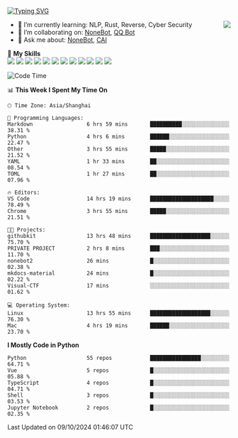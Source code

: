 [![Typing SVG](https://readme-typing-svg.herokuapp.com?size=25&duration=2500&color=8C43EA&vCenter=true&width=200&height=40&lines=Hi+there+%F0%9F%91%8B%F0%9F%8F%BB;I'm+yanyongyu)](https://git.io/typing-svg)

<a href="#">
  <img align="right" src="https://github-readme-stats.vercel.app/api?username=yanyongyu&count_private=true&show_icons=true&bg_color=15,f2f7fd,E0EAFC" />
</a>

- 🌱 I’m currently learning: NLP, Rust, Reverse, Cyber Security
- 👯 I’m collaborating on: [NoneBot](https://github.com/nonebot), [QQ Bot](https://github.com/Mrs4s/go-cqhttp)
- 💬 Ask me about: [NoneBot](https://github.com/nonebot), [CAI](https://github.com/cscs181/CAI)

🌟 **My Skills**  
![](https://img.shields.io/badge/-Python-3e74a2?style=flat-square&logo=Python&logoColor=fff)
![](https://img.shields.io/badge/-TypeScript-3178C6?style=flat-square&logo=TypeScript&logoColor=fff)
![](https://img.shields.io/badge/-Vue-4fc08d?style=flat-square&logo=Vue.js&logoColor=fff)
![](https://img.shields.io/badge/-React-2d98ce?style=flat-square&logo=React&logoColor=fff)
![](https://img.shields.io/badge/-FastAPI-009688?style=flat-square&logo=FastAPI&logoColor=fff)
![](https://img.shields.io/badge/-Linux-000000?style=flat-square&logo=Linux&logoColor=fff)
![](https://img.shields.io/badge/-Docker-2496ED?style=flat-square&logo=Docker&logoColor=fff)
![](https://img.shields.io/badge/-Kubernetes-326CE5?style=flat-square&logo=Kubernetes&logoColor=fff)
![](https://img.shields.io/badge/-GitHub%20Actions-2088FF?style=flat-square&logo=GitHubActions&logoColor=fff)
![](https://img.shields.io/badge/-PostgreSQL-4169E1?style=flat-square&logo=PostgreSQL&logoColor=fff)
![](https://img.shields.io/badge/-Redis-DC382D?style=flat-square&logo=Redis&logoColor=fff)
![](https://img.shields.io/badge/-MongoDB-47A248?style=flat-square&logo=MongoDB&logoColor=fff)

<!--START_SECTION:waka-->
![Code Time](http://img.shields.io/badge/Code%20Time-6%2C746%20hrs%2025%20mins-blue)

📊 **This Week I Spent My Time On** 

```text
🕑︎ Time Zone: Asia/Shanghai

💬 Programming Languages: 
Markdown                 6 hrs 59 mins       ██████████░░░░░░░░░░░░░░░   38.31 % 
Python                   4 hrs 6 mins        ██████░░░░░░░░░░░░░░░░░░░   22.47 % 
Other                    3 hrs 55 mins       █████░░░░░░░░░░░░░░░░░░░░   21.52 % 
YAML                     1 hr 33 mins        ██░░░░░░░░░░░░░░░░░░░░░░░   08.54 % 
TOML                     1 hr 27 mins        ██░░░░░░░░░░░░░░░░░░░░░░░   07.96 % 

🔥 Editors: 
VS Code                  14 hrs 19 mins      ████████████████████░░░░░   78.49 % 
Chrome                   3 hrs 55 mins       █████░░░░░░░░░░░░░░░░░░░░   21.51 % 

🐱‍💻 Projects: 
githubkit                13 hrs 48 mins      ███████████████████░░░░░░   75.70 % 
PRIVATE PROJECT          2 hrs 8 mins        ███░░░░░░░░░░░░░░░░░░░░░░   11.70 % 
nonebot2                 26 mins             █░░░░░░░░░░░░░░░░░░░░░░░░   02.38 % 
mkdocs-material          24 mins             █░░░░░░░░░░░░░░░░░░░░░░░░   02.22 % 
Visual-CTF               17 mins             ░░░░░░░░░░░░░░░░░░░░░░░░░   01.62 % 

💻 Operating System: 
Linux                    13 hrs 55 mins      ███████████████████░░░░░░   76.30 % 
Mac                      4 hrs 19 mins       ██████░░░░░░░░░░░░░░░░░░░   23.70 % 
```

**I Mostly Code in Python** 

```text
Python                   55 repos            ████████████████░░░░░░░░░   64.71 % 
Vue                      5 repos             █░░░░░░░░░░░░░░░░░░░░░░░░   05.88 % 
TypeScript               4 repos             █░░░░░░░░░░░░░░░░░░░░░░░░   04.71 % 
Shell                    3 repos             █░░░░░░░░░░░░░░░░░░░░░░░░   03.53 % 
Jupyter Notebook         2 repos             █░░░░░░░░░░░░░░░░░░░░░░░░   02.35 % 
```




 Last Updated on 09/10/2024 01:46:07 UTC
<!--END_SECTION:waka-->
